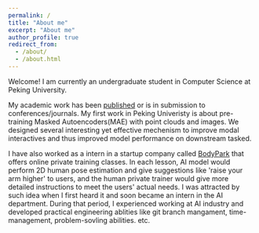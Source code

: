 ```yaml
---
permalink: /
title: "About me"
excerpt: "About me"
author_profile: true
redirect_from: 
  - /about/
  - /about.html
---
```


Welcome! I am currently an undergraduate student in Computer Science at Peking University.

My academic work has been [published](publications) or is in submission to conferences/journals. My first work in Peking Univeristy is about pre-training Masked Autoencoders(MAE) with point clouds and images. We designed several interesting yet effective mechenism to improve modal interactives and thus improved model performance on downstream tasked. 

I have also worked as a intern in a startup company called [BodyPark](http://www.bodypark.cn/home) that offers online private training classes. In each lesson, AI model would perform 2D human pose estimation and give suggestions like 'raise your arm higher' to users, and the human private trainer would give more detailed instructions to meet the users' actual needs. I was attracted by such idea when I first heard it and soon became an intern in the AI department. During that period, I experienced working at AI industry and developed practical engineering ablities like git branch mangament, time-management, problem-sovling abilities. etc.

